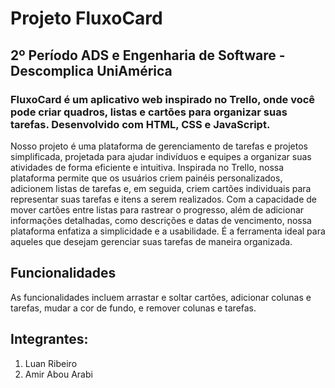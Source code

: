 # Projeto FluxoCard
## 2º Período ADS e Engenharia de Software - Descomplica UniAmérica

### FluxoCard é um aplicativo web inspirado no Trello, onde você pode criar quadros, listas e cartões para organizar suas tarefas. Desenvolvido com HTML, CSS e JavaScript.

Nosso projeto é uma plataforma de gerenciamento de tarefas e projetos simplificada, projetada para ajudar indivíduos e equipes a organizar suas atividades de forma eficiente e intuitiva. Inspirada no Trello, nossa plataforma permite que os usuários criem painéis personalizados, adicionem listas de tarefas e, em seguida, criem cartões individuais para representar suas tarefas e itens a serem realizados. Com a capacidade de mover cartões entre listas para rastrear o progresso, além de adicionar informações detalhadas, como descrições e datas de vencimento, nossa plataforma enfatiza a simplicidade e a usabilidade. É a ferramenta ideal para aqueles que desejam gerenciar suas tarefas de maneira organizada.

## Funcionalidades

As funcionalidades incluem arrastar e soltar cartões, adicionar colunas e tarefas, mudar a cor de fundo, e remover colunas e tarefas.

## Integrantes: 
1. Luan Ribeiro
2. Amir Abou Arabi